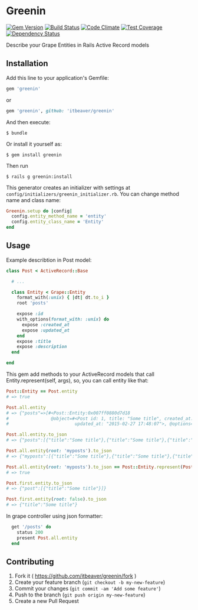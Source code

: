 # Greenin
[![Gem Version](https://badge.fury.io/rb/greenin.svg)](http://badge.fury.io/rb/greenin)
[![Build Status](https://travis-ci.org/itbeaver/greenin.svg?branch=develop)](https://travis-ci.org/itbeaver/greenin)
[![Code Climate](https://codeclimate.com/github/itbeaver/greenin/badges/gpa.svg)](https://codeclimate.com/github/itbeaver/greenin)
[![Test Coverage](https://codeclimate.com/github/itbeaver/greenin/badges/coverage.svg)](https://codeclimate.com/github/itbeaver/greenin)
[![Dependency Status](https://gemnasium.com/itbeaver/greenin.svg)](https://gemnasium.com/itbeaver/greenin)

Describe your Grape Entities in Rails Active Record models

## Installation

Add this line to your application's Gemfile:

```ruby
gem 'greenin'
```

or

```ruby
gem 'greenin', github: 'itbeaver/greenin'
```

And then execute:

    $ bundle

Or install it yourself as:

    $ gem install greenin

Then run

	$ rails g greenin:install

This generator creates an initializer with settings at `config/initializers/greenin_initializer.rb`. You can change method name and class name:
```ruby
Greenin.setup do |config|
  config.entity_method_name = 'entity'
  config.entity_class_name = 'Entity'
end

```

## Usage

Example describtion in Post model:

```ruby
class Post < ActiveRecord::Base

  # ...

  class Entity < Grape::Entity
    format_with(:unix) { |dt| dt.to_i }
    root 'posts'

    expose :id
    with_options(format_with: :unix) do
      expose :created_at
      expose :updated_at
    end
    expose :title
    expose :description
  end

end
```

This gem add methods to your ActiveRecord models that call Entity.represent(self, args), so, you can call entity like that:
```ruby
Post::Entity == Post.entity
# => true

Post.all.entity
# => {"posts"=>[#<Post::Entity:0x007ff0880d7d18
#                @object=#<Post id: 1, title: "Some title", created_at: "2015-02-27 17:48:07",
#                         updated_at: "2015-02-27 17:48:07">, @options={:collection=>true}>, ...]}

Post.all.entity.to_json
# => {"posts":[{"title":"Some title"},{"title":"Some title"},{"title":"Some title"}]}

Post.all.entity(root: 'myposts').to_json
# => {"myposts":[{"title":"Some title"},{"title":"Some title"},{"title":"Some title"}]}

Post.all.entity(root: 'myposts').to_json == Post::Entity.represent(Post.all, root: 'myposts').to_json
# => true

Post.first.entity.to_json
# => {"post":[{"title":"Some title"}]}

Post.first.entity(root: false).to_json
# => {"title":"Some title"}
```

In grape controller using json formatter:
```ruby
  get '/posts' do
    status 200
    present Post.all.entity
  end
```

## Contributing

1. Fork it ( https://github.com/itbeaver/greenin/fork )
2. Create your feature branch (`git checkout -b my-new-feature`)
3. Commit your changes (`git commit -am 'Add some feature'`)
4. Push to the branch (`git push origin my-new-feature`)
5. Create a new Pull Request
